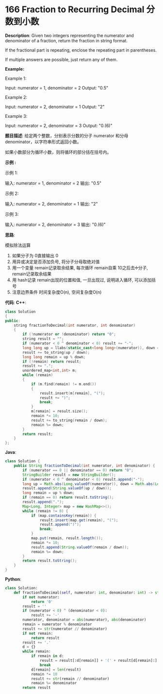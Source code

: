 # 166 Fraction to Recurring Decimal 分数到小数

__Description__:
Given two integers representing the numerator and denominator of a fraction, return the fraction in string format.

If the fractional part is repeating, enclose the repeating part in parentheses.

If multiple answers are possible, just return any of them.

__Example:__

Example 1:

Input: numerator = 1, denominator = 2
Output: "0.5"

Example 2:

Input: numerator = 2, denominator = 1
Output: "2"

Example 3:

Input: numerator = 2, denominator = 3
Output: "0.(6)"

__题目描述__:
给定两个整数，分别表示分数的分子 numerator 和分母 denominator，以字符串形式返回小数。

如果小数部分为循环小数，则将循环的部分括在括号内。

__示例 :__

示例 1:

输入: numerator = 1, denominator = 2
输出: "0.5"

示例 2:

输入: numerator = 2, denominator = 1
输出: "2"

示例 3:

输入: numerator = 2, denominator = 3
输出: "0.(6)"

__思路__:

模拟除法运算

1. 如果分子为 0直接输出 0
2. 用异或决定是否添加负号, 将分子分母取绝对值
3. 用一个变量 remain记录取余结果, 每次循环 remain自乘 10之后去➗分子, remain记录取余结果
4. 用 hash记录 remain出现的位置和值, 一旦出现过, 说明进入循环, 可以添加括号
5. 注意边界条件
时间复杂度O(n), 空间复杂度O(n)

__代码__:
__C++__:

```C++
class Solution 
{
public:
    string fractionToDecimal(int numerator, int denominator) 
    {
        if (!numerator or !denominator) return "0";
        string result = "";
        if (numerator < 0 ^ denominator < 0) result += "-";
        long long up = llabs(static_cast<long long>(numerator)), down = llabs(static_cast<long long>(denominator));
        result += to_string(up / down);
        long long remain = up % down;
        if (!remain) return result;
        result += ".";
        unordered_map<int,int> m;
        while (remain) 
        {
            if (m.find(remain) != m.end()) 
            {
                result.insert(m[remain], "(");
                result += ")";
                break;
            }
            m[remain] = result.size();
            remain *= 10;
            result += to_string(remain / down);
            remain %= down;
        }
        return result;
    }
};
```

__Java__:

```Java
class Solution {
    public String fractionToDecimal(int numerator, int denominator) {
        if (numerator == 0 || denominator == 0) return "0";
        StringBuilder result = new StringBuilder();
        if (numerator < 0 ^ denominator < 0) result.append("-");
        long up = Math.abs(Long.valueOf(numerator)), down = Math.abs(Long.valueOf(denominator));
        result.append(String.valueOf(up / down));
        long remain = up % down;
        if (remain == 0) return result.toString();
        result.append(".");
        Map<Long, Integer> map = new HashMap<>();
        while (remain != 0) {
            if (map.containsKey(remain)) {
                result.insert(map.get(remain), "(");
                result.append(")");
                break;
            }
            map.put(remain, result.length());
            remain *= 10;
            result.append(String.valueOf(remain / down));
            remain %= down;
        }
        return result.toString();
    }
}
```

__Python__:

```Python
class Solution:
    def fractionToDecimal(self, numerator: int, denominator: int) -> str:
        if not numerator:
            return '0'
        result = ''
        if (numerator < 0) ^ (denominator < 0):
            result += '-'
        numerator, denominator = abs(numerator), abs(denominator)
        remain = numerator % denominator
        result += str(numerator // denominator)
        if not remain:
            return result
        result += '.'
        d = {}
        while remain:
            if remain in d:
                result = result[:d[remain]] + '(' + result[d[remain]:] + ')'
                break
            d[remain] = len(result)
            remain *= 10
            result += str(remain // denominator)
            remain %= denominator
        return result
```
